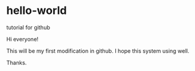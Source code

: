 # hello-world
tutorial for github

Hi everyone!

This will be my first modification in github.
I hope this system using well.

Thanks.
